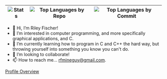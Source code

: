 | ![Stats][stats] | ![Top Languages by Repo][repos-per-language] | ![Top Languages by Commit][most-commit-language] |
| --------------- | -------------------------------------------- | ------------------------------------------------ |

[stats]: https://github-profile-summary-cards.vercel.app/api/cards/stats?username=rfmineguy&theme=github_dark
[repos-per-language]: https://github-profile-summary-cards.vercel.app/api/cards/repos-per-language?username=rfmineguy&theme=github_dark
[most-commit-language]: https://github-profile-summary-cards.vercel.app/api/cards/most-commit-language?username=rfmineguy&theme=github_dark

- 👋 Hi, I’m Riley Fischer!
- 👀 I’m interested in computer programming, and more specifically graphical applications, and C.
- 🌱 I’m currently learning how to program in C and C++ the hard way, but throwing yourself into something you know you can't do.
- 💞️ I’m looking to collaborate!
- 📫 How to reach me... rfmineguy@gmail.com.

[Profile Overview](https://github.com/rfmineguy/profile-overview)


<!---
rfmineguy/rfmineguy is a ✨ special ✨ repository because its `README.md` (this file) appears on your GitHub profile.
You can click the Preview link to take a look at your changes.
--->
